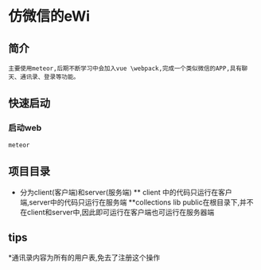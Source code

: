 # 仿微信的eWi

## 简介

```
主要使用meteor,后期不断学习中会加入vue \webpack,完成一个类似微信的APP,具有聊天、通讯录、登录等功能。
```

## 快速启动
### 启动web
```
meteor
```

## 项目目录
 * 分为client(客户端)和server(服务端)
 ** client 中的代码只运行在客户端,server中的代码只运行在服务端
 **collections lib public在根目录下,并不在client和server中,因此即可运行在客户端也可运行在服务器端

## tips
 *通讯录内容为所有的用户表,免去了注册这个操作
